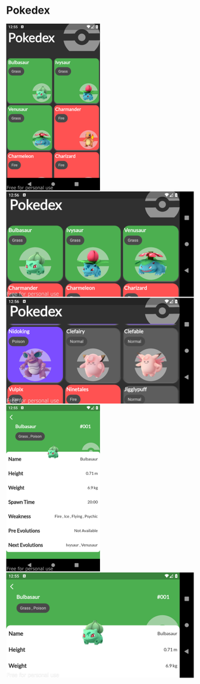 # Pokedex

<img src="https://github.com/Sayranii/Pokedex/blob/main/screenshot-2021-12-31_20.55.48.411.png" width=50% height=50%>

<img src="https://github.com/Sayranii/Pokedex/blob/main/screenshot-2021-12-31_20.56.08.592.png" >

<img src="https://github.com/Sayranii/Pokedex/blob/main/screenshot-2021-12-31_20.56.18.552.png" >

<img src="https://github.com/Sayranii/Pokedex/blob/main/screenshot-2021-12-31_20.55.53.671.png" width=50% height=50%>

<img src="https://github.com/Sayranii/Pokedex/blob/main/screenshot-2021-12-31_20.56.00.911.png" >

